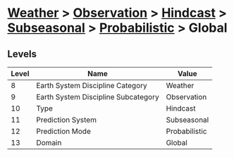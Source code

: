 # [Weather](../../../../..) > [Observation](../../../..) > [Hindcast](../../..) > [Subseasonal](../..) > [Probabilistic](..) > Global

## Levels

| Level | Name | Value |
|-----|-----|-----|
| 8 | Earth System Discipline Category | Weather |
| 9 | Earth System Discipline Subcategory | Observation |
| 10 | Type | Hindcast |
| 11 | Prediction System | Subseasonal |
| 12 | Prediction Mode | Probabilistic |
| 13 | Domain | Global |
